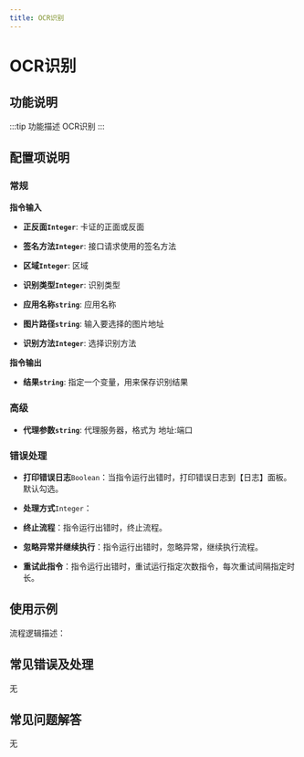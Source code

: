 ```yaml
---
title: OCR识别
---
```


# OCR识别

## 功能说明

:::tip 功能描述
OCR识别
:::

## 配置项说明

### 常规

**指令输入**

- **正反面`Integer`**: 卡证的正面或反面

- **签名方法`Integer`**: 接口请求使用的签名方法

- **区域`Integer`**: 区域

- **识别类型`Integer`**: 识别类型

- **应用名称`string`**: 应用名称

- **图片路径`string`**: 输入要选择的图片地址

- **识别方法`Integer`**: 选择识别方法


**指令输出**

- **结果`string`**: 指定一个变量，用来保存识别结果

### 高级

- **代理参数`string`**: 代理服务器，格式为 地址:端口

### 错误处理

- **打印错误日志**`Boolean`：当指令运行出错时，打印错误日志到【日志】面板。默认勾选。

- **处理方式**`Integer`：

 - **终止流程**：指令运行出错时，终止流程。

 - **忽略异常并继续执行**：指令运行出错时，忽略异常，继续执行流程。

 - **重试此指令**：指令运行出错时，重试运行指定次数指令，每次重试间隔指定时长。

## 使用示例

流程逻辑描述：

## 常见错误及处理

无

## 常见问题解答

无

